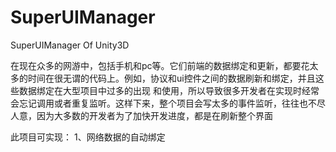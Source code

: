 # SuperUIManager
SuperUIManager Of Unity3D

在现在众多的网游中，包括手机和pc等。它们前端的数据绑定和更新，都要花太多的时间在很无谓的代码上。例如，协议和ui控件之间的数据刷新和绑定，并且这些数据绑定在大型项目中过多的出现
和使用，所以导致很多开发者在实现时经常会忘记调用或者重复监听。这样下来，整个项目会写太多的事件监听，往往也不尽人意，因为大多数的开发者为了加快开发进度，都是在刷新整个界面

此项目可实现：
1、网络数据的自动绑定
